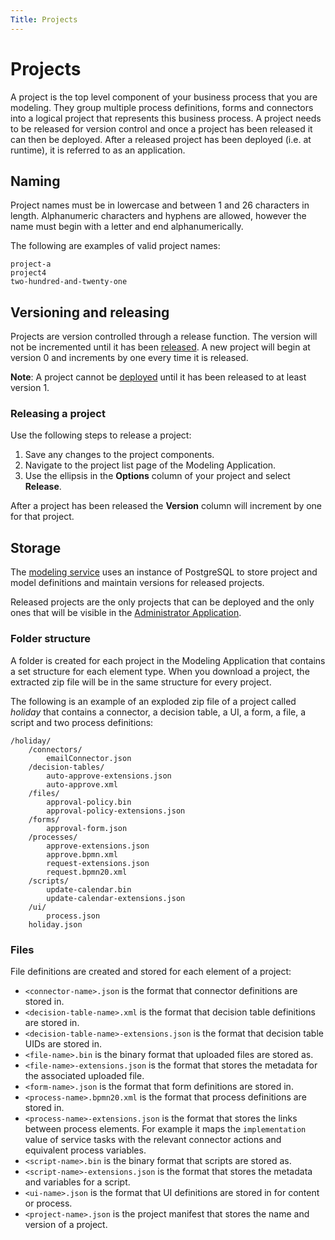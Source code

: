 ```yaml
---
Title: Projects
--- 
```


# Projects
A project is the top level component of your business process that you are modeling. They group multiple process definitions, forms and connectors into a logical project that represents this business process. A project needs to be released for version control and once a project has been released it can then be deployed. After a released project has been deployed (i.e. at runtime), it is referred to as an application. 

## Naming  
Project names must be in lowercase and between 1 and 26 characters in length. Alphanumeric characters and hyphens are allowed, however the name must begin with a letter and end alphanumerically. 

The following are examples of valid project names: 

```
project-a
project4
two-hundred-and-twenty-one
```

## Versioning and releasing
Projects are version controlled through a release function. The version will not be incremented until it has been [released](#releasing-a-project). A new project will begin at version 0 and increments by one every time it is released. 

**Note**: A project cannot be [deployed](../administrator/deploy/README.md) until it has been released to at least version 1. 

### Releasing a project
Use the following steps to release a project: 

1. Save any changes to the project components.
2. Navigate to the project list page of the Modeling Application. 
3. Use the ellipsis in the **Options** column of your project and select **Release**. 

After a project has been released the **Version** column will increment by one for that project.

## Storage
The [modeling service](../architecture/platform.md#modeling-service) uses an instance of PostgreSQL to store project and model definitions and maintain versions for released projects.
 
Released projects are the only projects that can be deployed and the only ones that will be visible in the [Administrator Application](../administrator/README.md).

### Folder structure
A folder is created for each project in the Modeling Application that contains a set structure for each element type. When you download a project, the extracted zip file will be in the same structure for every project.  

The following is an example of an exploded zip file of a project called *holiday* that contains a connector, a decision table, a UI, a form, a file, a script and two process definitions:

```
/holiday/
	/connectors/
		emailConnector.json
	/decision-tables/
		auto-approve-extensions.json
		auto-approve.xml
	/files/
		approval-policy.bin
		approval-policy-extensions.json	
	/forms/
		approval-form.json
	/processes/
		approve-extensions.json
		approve.bpmn.xml
		request-extensions.json
		request.bpmn20.xml
	/scripts/
		update-calendar.bin
		update-calendar-extensions.json
	/ui/
		process.json
	holiday.json

```

### Files
File definitions are created and stored for each element of a project:

* `<connector-name>.json` is the format that connector definitions are stored in.  
* `<decision-table-name>.xml` is the format that decision table definitions are stored in.
* `<decision-table-name>-extensions.json` is the format that decision table UIDs are stored in. 
* `<file-name>.bin` is the binary format that uploaded files are stored as.
* `<file-name>-extensions.json` is the format that stores the metadata for the associated uploaded file. 
* `<form-name>.json` is the format that form definitions are stored in. 
* `<process-name>.bpmn20.xml` is the format that process definitions are stored in.
* `<process-name>-extensions.json` is the format that stores the links between process elements. For example it maps the `implementation` value of service tasks with the relevant connector actions and equivalent process variables. 
* `<script-name>.bin` is the binary format that scripts are stored as.
* `<script-name>-extensions.json` is the format that stores the metadata and variables for a script.
* `<ui-name>.json` is the format that UI definitions are stored in for content or process.
* `<project-name>.json` is the project manifest that stores the name and version of a project.
